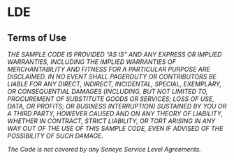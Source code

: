# LDE



## Terms of Use

*THE SAMPLE CODE IS PROVIDED “AS IS” AND ANY EXPRESS OR IMPLIED WARRANTIES, INCLUDING THE IMPLIED WARRANTIES OF MERCHANTABILITY AND FITNESS FOR A PARTICULAR PURPOSE ARE DISCLAIMED. IN NO EVENT SHALL PAGERDUTY OR CONTRIBUTORS BE LIABLE FOR ANY DIRECT, INDIRECT, INCIDENTAL, SPECIAL, EXEMPLARY, OR CONSEQUENTIAL DAMAGES (INCLUDING, BUT NOT LIMITED TO, PROCUREMENT OF SUBSTITUTE GOODS OR SERVICES; LOSS OF USE, DATA, OR PROFITS; OR BUSINESS INTERRUPTION) SUSTAINED BY YOU OR A THIRD PARTY, HOWEVER CAUSED AND ON ANY THEORY OF LIABILITY, WHETHER IN CONTRACT, STRICT LIABILITY, OR TORT ARISING IN ANY WAY OUT OF THE USE OF THIS SAMPLE CODE, EVEN IF ADVISED OF THE POSSIBILITY OF SUCH DAMAGE.*

*The Code is not covered by any Seneye Service Level Agreements.*
